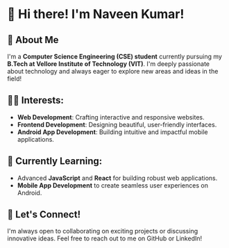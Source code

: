 # 👋 Hi there! I'm **Naveen Kumar**!

## 🌟 About Me

I'm a **Computer Science Engineering (CSE) student** currently pursuing my **B.Tech at Vellore Institute of Technology (VIT)**. I'm deeply passionate about technology and always eager to explore new areas and ideas in the field!

## 🧑‍💻 Interests:
- **Web Development**: Crafting interactive and responsive websites.
- **Frontend Development**: Designing beautiful, user-friendly interfaces.
- **Android App Development**: Building intuitive and impactful mobile applications.

## 🌱 Currently Learning:
- Advanced **JavaScript** and **React** for building robust web applications.
- **Mobile App Development** to create seamless user experiences on Android.

## 🚀 Let's Connect!
I'm always open to collaborating on exciting projects or discussing innovative ideas. Feel free to reach out to me on GitHub or LinkedIn!
